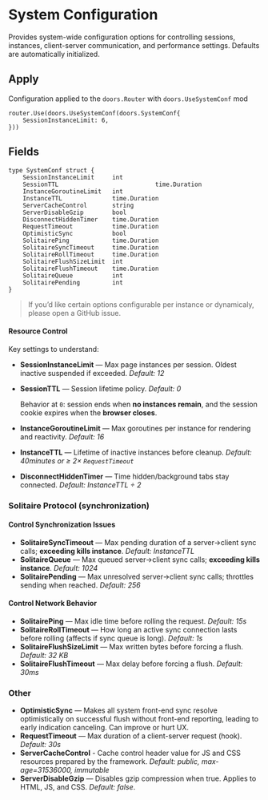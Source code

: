 # System Configuration 

Provides system-wide configuration options for controlling sessions, instances, client-server communication, and performance settings. Defaults are automatically initialized. 

## Apply

Configuration applied to the `doors.Router` with `doors.UseSystemConf` mod

```templ
router.Use(doors.UseSystemConf(doors.SystemConf{
	SessionInstanceLimit: 6,
}))
```

## Fields

```templ
type SystemConf struct {
	SessionInstanceLimit     int
	SessionTTL							 time.Duration
	InstanceGoroutineLimit   int
	InstanceTTL              time.Duration
	ServerCacheControl       string
	ServerDisableGzip        bool
	DisconnectHiddenTimer    time.Duration
	RequestTimeout           time.Duration
	OptimisticSync           bool
	SolitairePing            time.Duration
	SolitaireSyncTimeout     time.Duration
	SolitaireRollTimeout     time.Duration
	SolitaireFlushSizeLimit  int
	SolitaireFlushTimeout    time.Duration
	SolitaireQueue           int
	SolitairePending         int
}
```
> If you’d like certain options configurable per instance or dynamicaly, please open a GitHub issue.

#### Resource Control

Key settings to understand:

- **SessionInstanceLimit** — Max page instances per session. Oldest inactive suspended if exceeded.
   *Default: 12*
   
- **SessionTTL** — Session lifetime policy. *Default: 0*
  
   Behavior at `0`: session ends when **no instances remain**, and the session cookie expires when the **browser closes**.
   
- **InstanceGoroutineLimit** — Max goroutines per instance for rendering and reactivity.
   *Default: 16*
   
- **InstanceTTL** — Lifetime of inactive instances before cleanup.
   *Default: 40minutes or ≥ 2× `RequestTimeout`*
   
- **DisconnectHiddenTimer** — Time hidden/background tabs stay connected.
   *Default: InstanceTTL ÷ 2*

### Solitaire Protocol (synchronization)

#### Control Synchronization Issues 

- **SolitaireSyncTimeout** — Max pending duration of a server→client sync calls; **exceeding kills instance**.
   *Default: InstanceTTL*
- **SolitaireQueue** —  Max queued server→client sync calls; **exceeding kills instance**.
   *Default: 1024*
- **SolitairePending** —  Max unresolved server→client sync calls; throttles sending when reached.
   *Default: 256*

#### Control Network Behavior

- **SolitairePing** — Max idle time before rolling the request. *Default: 15s*
- **SolitaireRollTimeout** — How long an active sync connection lasts before rolling (affects if sync queue is long).
   *Default: 1s*
- **SolitaireFlushSizeLimit** — Max written bytes before forcing a flush.
   *Default: 32 KB*
- **SolitaireFlushTimeout** — Max delay before forcing a flush.
   *Default: 30ms*

### Other

* **OptimisticSync** — Makes all system front-end sync resolve optimistically on successful flush without front-end reporting, leading to early indication canceling.  Can improve or hurt UX.
* **RequestTimeout** — Max duration of a client-server request (hook).
   *Default: 30s*
* **ServerCacheControl** -  Cache control header value for JS and CSS resources prepared by the framework.
   *Default: public, max-age=31536000, immutable*
* **ServerDisableGzip** — Disables gzip compression when true. Applies to HTML, JS, and CSS.
   *Default: false*.
